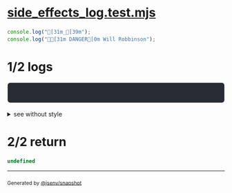 # [side_effects_log.test.mjs](../side_effects_log.test.mjs)

```js
console.log("[31m_[39m");
console.log("🤖[31m DANGER[0m Will Robbinson");
```

# 1/2 logs

![img](4_console_ansi_many/log_group.svg)

<details>
  <summary>see without style</summary>

```console
_
🤖 DANGER Will Robbinson
```

</details>


# 2/2 return

```js
undefined
```

---

<sub>
  Generated by <a href="https://github.com/jsenv/core/tree/main/packages/independent/snapshot">@jsenv/snapshot</a>
</sub>
